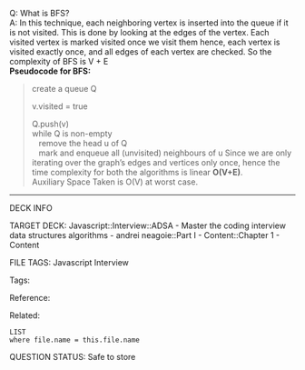 Q: What is BFS?  
A: In this technique, each neighboring vertex is inserted into the queue if it is not visited. This is done by looking at the edges of the vertex. Each visited vertex is marked visited once we visit them hence, each vertex is visited exactly once, and all edges of each vertex are checked. So the complexity of BFS is V + E  
**Pseudocode for BFS:**
> create a queue Q
>
> v.visited = true
>
> Q.push(v)  
> while Q is non-empty  
>    remove the head u of Q  
>    mark and enqueue all (unvisited) neighbours of u
Since we are only iterating over the graph’s edges and vertices only once, hence the time complexity for both the algorithms is linear **O(V+E)**.  
Auxiliary Space Taken is O(V) at worst case.
<!--ID: 1690376045610-->

---

DECK INFO

TARGET DECK: Javascript::Interview::ADSA - Master the coding interview data structures algorithms - andrei neagoie::Part I - Content::Chapter 1 - Content

FILE TAGS: Javascript Interview

Tags:

Reference:

Related:

```dataview
LIST
where file.name = this.file.name
```

QUESTION STATUS: Safe to store